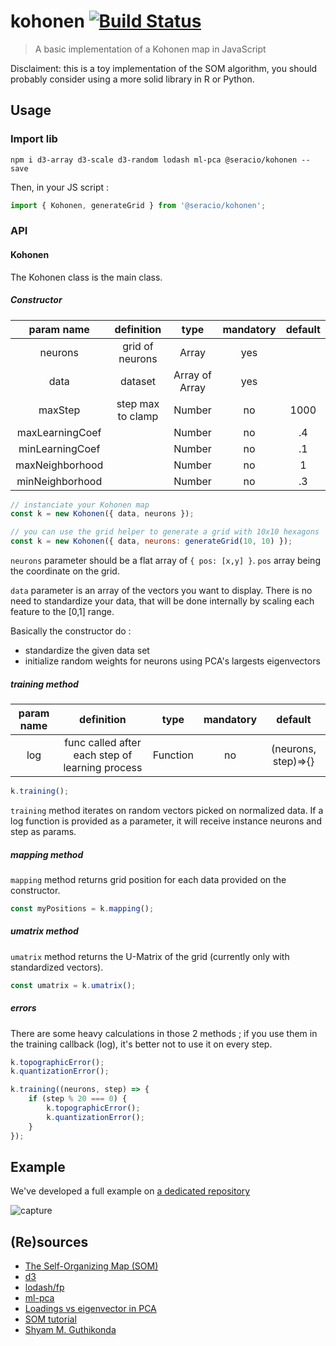 # kohonen [![Build Status](https://travis-ci.org/seracio/kohonen.svg?branch=master)](https://travis-ci.org/seracio/kohonen)

> A basic implementation of a Kohonen map in JavaScript

Disclaiment: this is a toy implementation of the SOM algorithm, you should probably consider using a more solid library in R or Python.

## Usage

### Import lib

```
npm i d3-array d3-scale d3-random lodash ml-pca @seracio/kohonen --save
```

Then, in your JS script :

```javascript
import { Kohonen, generateGrid } from '@seracio/kohonen';
```

### API

#### Kohonen

The Kohonen class is the main class.

##### Constructor

|   param name    |    definition     |      type      | mandatory | default |
| :-------------: | :---------------: | :------------: | :-------: | :-----: |
|     neurons     |  grid of neurons  |     Array      |    yes    |         |
|      data       |      dataset      | Array of Array |    yes    |         |
|     maxStep     | step max to clamp |     Number     |    no     |  1000   |
| maxLearningCoef |                   |     Number     |    no     |   .4    |
| minLearningCoef |                   |     Number     |    no     |   .1    |
| maxNeighborhood |                   |     Number     |    no     |    1    |
| minNeighborhood |                   |     Number     |    no     |   .3    |

```javascript
// instanciate your Kohonen map
const k = new Kohonen({ data, neurons });

// you can use the grid helper to generate a grid with 10x10 hexagons
const k = new Kohonen({ data, neurons: generateGrid(10, 10) });
```

`neurons` parameter should be a flat array of `{ pos: [x,y] }`. `pos` array being the coordinate on the grid.

`data` parameter is an array of the vectors you want to display. There is no need to standardize your data, that will
be done internally by scaling each feature to the [0,1] range.

Basically the constructor do :

-   standardize the given data set
-   initialize random weights for neurons using PCA's largests eigenvectors

##### training method

| param name |                   definition                    |   type   | mandatory |       default       |
| :--------: | :---------------------------------------------: | :------: | :-------: | :-----------------: |
|    log     | func called after each step of learning process | Function |    no     | (neurons, step)=>{} |

```javascript
k.training();
```

`training` method iterates on random vectors picked on normalized data.
If a log function is provided as a parameter, it will receive instance neurons and step as params.

##### mapping method

`mapping` method returns grid position for each data provided on the constructor.

```javascript
const myPositions = k.mapping();
```

##### umatrix method

`umatrix` method returns the U-Matrix of the grid (currently only with standardized vectors).

```javascript
const umatrix = k.umatrix();
```

##### errors

There are some heavy calculations in those 2 methods ; if you use them in the training callback (log),
it's better not to use it on every step.

```javascript
k.topographicError();
k.quantizationError();

k.training((neurons, step) => {
    if (step % 20 === 0) {
        k.topographicError();
        k.quantizationError();
    }
});
```

## Example

We've developed a full example on [a dedicated repository](https://github.com/seracio/kohonen-stars)

![capture](https://cdn.rawgit.com/seracio/kohonen-stars/master/images/capture.svg)

## (Re)sources

-   [The Self-Organizing Map (SOM)]
-   [d3]
-   [lodash/fp]
-   [ml-pca]
-   [Loadings vs eigenvector in PCA]
-   [SOM tutorial]
-   [Shyam M. Guthikonda]

[d3]: https://d3js.org
[lodash/fp]: https://github.com/lodash/lodash/wiki/FP-Guide
[ml-pca]: https://github.com/mljs/pca
[the self-organizing map (som)]: http://www.cis.hut.fi/projects/somtoolbox/theory/somalgorithm.shtml
[som tutorial]: http://www.ai-junkie.com/ann/som/som1.html
[loadings vs eigenvector in pca]: http://stats.stackexchange.com/questions/143905/loadings-vs-eigenvectors-in-pca-when-to-use-one-or-another
[shyam m. guthikonda]: http://www.shy.am/wp-content/uploads/2009/01/kohonen-self-organizing-maps-shyam-guthikonda.pdf
